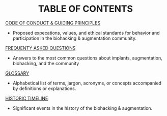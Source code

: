 <div align="center"> 

# TABLE OF CONTENTS 

</div>

[CODE OF CONDUCT & GUIDING PRINCIPLES](https://github.com/BiohackersDigital/KnowledgeBase/blob/main/CODE%20OF%20CONDUCT.md)

  - Proposed expecations, values, and ethical standards for behavior and participation in the biohacking & augmentation community.

[FREQUENTY ASKED QUESTIONS](https://github.com/BiohackersDigital/KnowledgeBase/blob/main/FREQUENTLY%20ASKED%20QUESTIONS.md)

  - Answers to the most common questions about implants, augmentation, biohacking, and the community

[GLOSSARY](https://github.com/BiohackersDigital/KnowledgeBase/blob/main/GLOSSARY.MD)

  - Alphabetical list of terms, jargon, acronyms, or concepts accompanied by definitions or explanations.

[HISTORIC TIMELINE](https://github.com/BiohackersDigital/KnowledgeBase/blob/main/HISTORICAL%20TIMELINE.md)

  - Significant events in the history of the biohacking & augmentation. 

